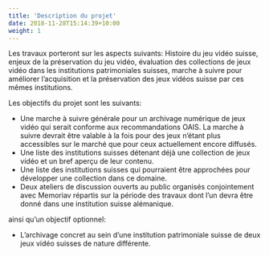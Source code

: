 ```yaml
---
title: 'Description du projet'
date: 2018-11-28T15:14:39+10:00
weight: 1
---
```

Les travaux porteront sur les aspects suivants: Histoire du jeu vidéo suisse, enjeux de la préservation du jeu vidéo, évaluation des collections de jeux vidéo dans les institutions patrimoniales suisses, marche à suivre pour améliorer l’acquisition et la préservation des jeux vidéos suisse par ces mêmes institutions.

Les objectifs du projet sont les suivants:

- Une marche à suivre générale pour un archivage numérique de jeux vidéo qui serait conforme aux recommandations OAIS. La marche à suivre devrait être valable à la fois pour des jeux n’étant plus accessibles sur le marché que pour ceux actuellement encore diffusés.
- Une liste des institutions suisses détenant déjà une collection de jeux vidéo et un bref aperçu de leur contenu.
- Une liste des institutions suisses qui pourraient être approchées pour développer une collection dans ce domaine.
- Deux ateliers de discussion ouverts au public organisés conjointement avec
Memoriav répartis sur la période des travaux dont l’un devra être donné dans une institution suisse alémanique.

ainsi qu’un objectif optionnel: 
- L’archivage concret au sein d’une institution patrimoniale suisse de deux jeux vidéo suisses de nature différente.
